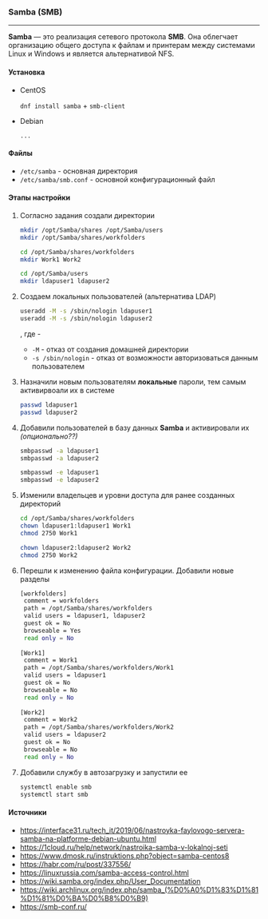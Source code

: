 ### Samba (SMB)

---

**Samba** — это реализация сетевого протокола **SMB**. Она облегчает организацию общего доступа к файлам и принтерам между системами Linux и Windows и является альтернативой NFS.



#### Установка

* CentOS

  `dnf install samba` + `smb-client`

* Debian

  `...`



#### Файлы

* `/etc/samba` - основная директория
* `/etc/samba/smb.conf` - основной конфигурационный файл





#### Этапы настройки

1. Согласно задания создали директории

   ```bash
   mkdir /opt/Samba/shares /opt/Samba/users
   mkdir /opt/Samba/shares/workfolders
   
   cd /opt/Samba/shares/workfolders
   mkdir Work1 Work2
   
   cd /opt/Samba/users
   mkdir ldapuser1 ldapuser2
   ```

2. Создаем локальных пользователей (альтернатива LDAP)

   ```bash
   useradd -M -s /sbin/nologin ldapuser1
   useradd -M -s /sbin/nologin ldapuser2
   ```

   , где - 

   * `-M` - отказ от создания домашней директории
   * `-s /sbin/nologin` - отказ от возможности авторизоваться данным пользователем

3. Назначили новым пользователям **локальные** пароли, тем самым активирвоали их в системе

   ```bash
   passwd ldapuser1
   passwd ldapuser2
   ```

4. Добавили пользователей в базу данных **Samba** и активировали их *(опционально??)*

   ```bash
   smbpasswd -a ldapuser1
   smbpasswd -a ldapuser2
   
   smbpasswd -e ldapuser1
   smbpasswd -e ldapuser2
   ```

5. Изменили владельцев и уровни доступа для ранее созданных директорий

   ```Bash
   cd /opt/Samba/shares/workfolders
   chown ldapuser1:ldapuser1 Work1
   chmod 2750 Work1
   
   chown ldapuser2:ldapuser2 Work2
   chmod 2750 Work2
   ```

6. Перешли к изменению файла конфигурации. Добавили новые разделы

   ```bash
   [workfolders]
   	comment = workfolders
   	path = /opt/Samba/shares/workfolders
   	valid users = ldapuser1, ldapuser2
   	guest ok = No
   	browseable = Yes
   	read only = No
   	
   [Work1]
   	comment = Work1
   	path = /opt/Samba/shares/workfolders/Work1
   	valid users = ldapuser1
   	guest ok = No
   	browseable = No
   	read only = No
   	
   [Work2]
   	comment = Work2
   	path = /opt/Samba/shares/workfolders/Work2
   	valid users = ldapuser2
   	guest ok = No
   	browseable = No
   	read only = No	
   ```

7. Добавили службу в автозагрузку и запустили ее

   ```bash
   systemctl enable smb
   systemctl start smb
   ```





#### Источники

* https://interface31.ru/tech_it/2019/06/nastroyka-faylovogo-servera-samba-na-platforme-debian-ubuntu.html
* https://1cloud.ru/help/network/nastroika-samba-v-lokalnoj-seti
* https://www.dmosk.ru/instruktions.php?object=samba-centos8
* https://habr.com/ru/post/337556/
* https://linuxrussia.com/samba-access-control.html
* https://wiki.samba.org/index.php/User_Documentation
* https://wiki.archlinux.org/index.php/samba_(%D0%A0%D1%83%D1%81%D1%81%D0%BA%D0%B8%D0%B9)
* https://smb-conf.ru/